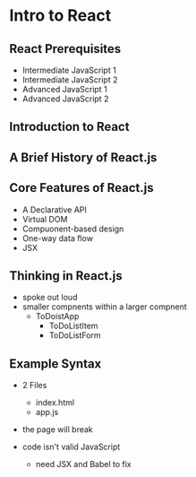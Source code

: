 # Intro to React

## React Prerequisites

- Intermediate JavaScript 1
- Intermediate JavaScript 2
- Advanced JavaScript 1
- Advanced JavaScript 2

## Introduction to React


## A Brief History of React.js

## Core Features of React.js

- A Declarative API
- Virtual DOM
- Compuonent-based design
- One-way data flow
- JSX


## Thinking in React.js
- spoke out loud
- smaller compnents within a larger compnent
    - ToDoistApp 
        - ToDoListItem
        - ToDoListForm


## Example Syntax
- 2 Files 
    - index.html
    - app.js

- the page will break 
- code isn't valid JavaScript
    - need JSX and Babel to fix



